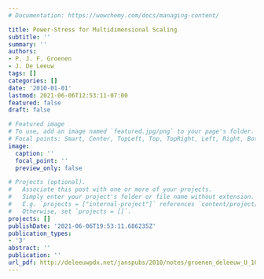 ```yaml
---
# Documentation: https://wowchemy.com/docs/managing-content/

title: Power-Stress for Multidimensional Scaling
subtitle: ''
summary: ''
authors:
- P. J. F. Groenen
- J. De Leeuw
tags: []
categories: []
date: '2010-01-01'
lastmod: 2021-06-06T12:53:11-07:00
featured: false
draft: false

# Featured image
# To use, add an image named `featured.jpg/png` to your page's folder.
# Focal points: Smart, Center, TopLeft, Top, TopRight, Left, Right, BottomLeft, Bottom, BottomRight.
image:
  caption: ''
  focal_point: ''
  preview_only: false

# Projects (optional).
#   Associate this post with one or more of your projects.
#   Simply enter your project's folder or file name without extension.
#   E.g. `projects = ["internal-project"]` references `content/project/deep-learning/index.md`.
#   Otherwise, set `projects = []`.
projects: []
publishDate: '2021-06-06T19:53:11.686235Z'
publication_types:
- '3'
abstract: ''
publication: ''
url_pdf: http://deleeuwpdx.net/janspubs/2010/notes/groenen_deleeuw_U_10.pdf
---
```

